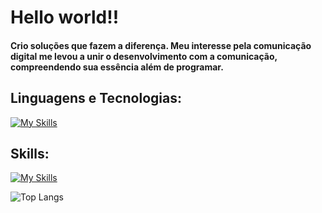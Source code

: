 # Hello world!!

#### Crio soluções que fazem a diferença. Meu interesse pela comunicação digital me levou a unir o desenvolvimento com a comunicação, compreendendo sua essência além de programar.


## Linguagens e Tecnologias:
[![My Skills](https://skillicons.dev/icons?i=js,react,html,css,mysql,mongodb,java,git,github)](https://skillicons.dev)

## Skills:
[![My Skills](https://skillicons.dev/icons?i=figma,vscode)](https://skillicons.dev)



![Top Langs](https://github-readme-stats.vercel.app/api/top-langs/?username=IsabelaA99&layout=compact&theme=dracula)

